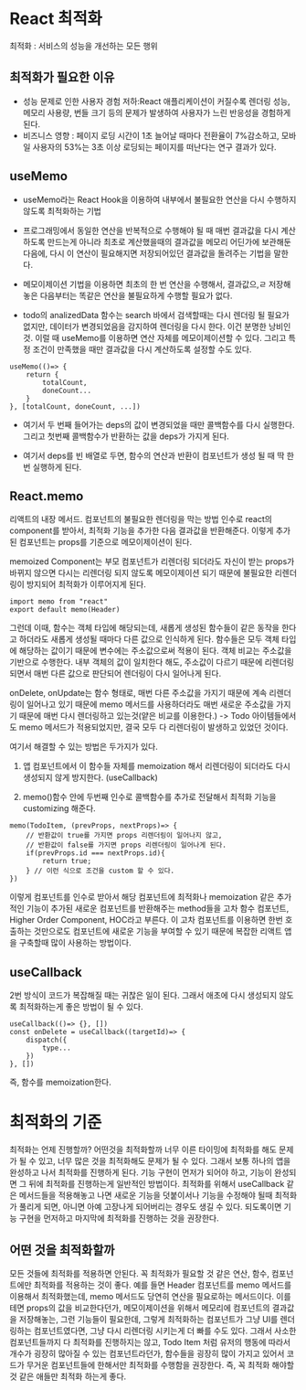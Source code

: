 # React 최적화

최적화 : 서비스의 성능을 개선하는 모든 행위

## 최적화가 필요한 이유

- 성능 문제로 인한 사용자 경험 저하:React 애플리케이션이 커질수록 렌더링 성능, 메모리 사용량, 번들 크기 등의 문제가 발생하여 사용자가 느린 반응성을 경험하게 된다.
- 비즈니스 영향 : 페이지 로딩 시간이 1초 늘어날 때마다 전환율이 7%감소하고, 모바일 사용자의 53%는 3초 이상 로딩되는 페이지를 떠난다는 연구 결과가 있다.

## useMemo

- useMemo라는 React Hook을 이용하여 내부에서 불필요한 연산을 다시 수행하지 않도록 최적화하는 기법
- 프로그래밍에서 동일한 연산을 반복적으로 수행해야 될 때 매번 결과값을 다시 계산하도록 만드는게 아니라 최초로 계산했을때의 결과값을 메모리 어딘가에 보관해둔 다음에, 다시 이 연산이 필요해지면 저장되어있던 결과값을 돌려주는 기법을 말한다.

- 메모이제이션 기법을 이용하면 최초의 한 번 연산을 수행해서, 결과값으,ㄹ 저장해 놓은 다음부터는 똑같은 연산을 불필요하게 수행할 필요가 없다.

- todo의 analizedData 함수는 search 바에서 검색할때는 다시 렌더링 될 필요가 없지만, 데이터가 변경되었음을 감지하여 렌더링을 다시 한다. 이건 분명한 낭비인 것. 이럴 때 useMemo를 이용하면 연산 자체를 메모이제이션할 수 있다. 그리고 특정 조건이 만족했을 때만 결과값을 다시 계산하도록 설정할 수도 있다.

```
useMemo(()=> {
    return {
        totalCount,
        doneCount...
    }
}, [totalCount, doneCount, ...])
```

- 여기서 두 번째 들어가는 deps의 값이 변경되었을 때만 콜백함수를 다시 실행한다. 그리고 첫번째 콜백함수가 반환하는 값을 deps가 가지게 된다.

- 여기서 deps를 빈 배열로 두면, 함수의 연산과 반환이 컴포넌트가 생성 될 때 딱 한 번 실행하게 된다.

## React.memo

리액트의 내장 메서드. 컴포넌트의 불필요한 렌더링을 막는 방법
인수로 react의 component를 받아서, 최적화 기능을 추가한 다음 결과값을 반환해준다. 이렇게 추가된 컴포넌트는 props를 기준으로 메모이제이션이 된다.

memoized Component는 부모 컴포넌트가 리렌더링 되더라도 자신이 받는 props가 바뀌지 않으면 다시는 리렌더링 되지 않도록 메모이제이션 되기 때문에 불필요한 리렌더링이 방지되어 최적화가 이루어지게 된다.

```
import memo from "react"
export default memo(Header)
```

그런데 이때, 함수는 객체 타입에 해당되는데, 새롭게 생성된 함수들이 같은 동작을 한다고 하더라도 새롭게 생성될 때마다 다른 값으로 인식하게 된다.
함수들은 모두 객체 타입에 해당하는 값이기 때문에 변수에는 주소값으로써 적용이 된다. 객체 비교는 주소값을 기반으로 수행한다. 내부 객체의 값이 일치한다 해도, 주소값이 다르기 때문에 리렌더링 되면서 매번 다른 값으로 판단되어 렌더링이 다시 일어나게 된다.

onDelete, onUpdate는 함수 형태로, 매번 다른 주소값을 가지기 때문에 계속 리렌더링이 일어나고 있기 때문에 memo 메서드를 사용하더라도 매번 새로운 주소값을 가지기 때문에 매번 다시 렌더링하고 있는것(얕은 비교를 이용한다.)
-> Todo 아이템들에서도 memo 메서드가 적용되었지만, 결국 모두 다 리렌더링이 발생하고 있었던 것이다.

여기서 해결할 수 있는 방법은 두가지가 있다.

1. 앱 컴포넌트에서 이 함수들 자체를 memoization 해서 리렌더링이 되더라도 다시 생성되지 않게 방지한다. (useCallback)

2. memo()함수 안에 두번째 인수로 콜백함수를 추가로 전달해서 최적화 기능을 customizing 해준다.

```
memo(TodoItem, (prevProps, nextProps)=> {
    // 반환값이 true를 가지면 props 리렌더링이 일어나지 않고,
    // 반환값이 false를 가지면 props 리렌더링이 일어나게 된다.
    if(prevProps.id === nextProps.id){
        return true;
    } // 이런 식으로 조건을 custom 할 수 있다.
})
```

이렇게 컴포넌트를 인수로 받아서 해당 컴포넌트에 최적화나 memoization 같은 추가적인 기능이 추가된 새로운 컴포넌트를 반환해주는 method들을 고차 함수 컴포넌트, Higher Order Component, HOC라고 부른다. 이 고차 컴포넌트를 이용하면 한번 호출하는 것만으로도 컴포넌트에 새로운 기능을 부여할 수 있기 때문에 복잡한 리액트 앱을 구축할때 많이 사용하는 방법이다.

## useCallback

2번 방식이 코드가 복잡해질 때는 귀찮은 일이 된다. 그래서 애초에 다시 생성되지 않도록 최적화하는게 좋은 방법이 될 수 있다.

```
useCallback(()=> {}, [])
const onDelete = useCallback((targetId)=> {
    dispatch({
        type...
    })
}, [])
```

즉, 함수를 memoization한다.

# 최적화의 기준

최적화는 언제 진행할까? 어떤것을 최적화할까
너무 이른 타이밍에 최적화를 해도 문제가 될 수 있고, 너무 많은 것을 최적화해도 문제가 될 수 있다. 그래서 보통 하나의 앱을 완성하고 나서 최적화를 진행하게 된다. 기능 구현이 먼저가 되어야 하고, 기능이 완성되면 그 뒤에 최적화를 진행하는게 일반적인 방법이다.
최적화를 위해서 useCallback 같은 메서드들을 적용해놓고 나면 새로운 기능을 덧붙이서나 기능을 수정해야 될때 최적화가 풀리게 되면, 아니면 아예 고장나게 되어버리는 경우도 생길 수 있다. 되도록이면 기능 구현을 먼저하고 마지막에 최적화를 진행하는 것을 권장한다.

## 어떤 것을 최적화할까

모든 것들에 최적화를 적용하면 안된다. 꼭 최적화가 필요할 것 같은 연산, 함수, 컴포넌트에만 최적화를 적용하는 것이 좋다. 예를 들면 Header 컴포넌트를 memo 메서드를 이용해서 최적화했는데, memo 메서드도 당연히 연산을 필요로하는 메서드이다. 이를테면 props의 값을 비교한다던가, 메모이제이션을 위해서 메모리에 컴포넌트의 결과값을 저장해놓는, 그런 기능들이 필요한데, 그렇게 최적화하는 컴포넌트가 그냥 UI를 렌더링하는 컴포넌트였다면, 그냥 다시 리렌더링 시키는게 더 빠를 수도 있다.
그래서 사소한 컴포넌트들까지 다 최적화를 진행하지는 않고, Todo Item 처럼 유저의 행동에 따라서 개수가 굉장히 많아질 수 있는 컴포넌트라던가, 함수들을 굉장히 많이 가지고 있어서 코드가 무거운 컴포넌트들에 한해서만 최적화를 수행함을 권장한다.
즉, 꼭 최적화 해야할 것 같은 애들만 최적화 하는게 좋다.
